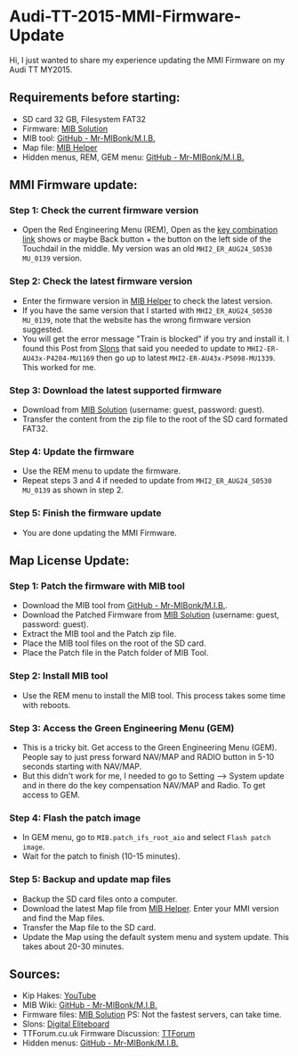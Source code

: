 # Audi-TT-2015-MMI-Firmware-Update

Hi, I just wanted to share my experience updating the MMI Firmware on my Audi TT MY2015.

## Requirements before starting:
- SD card 32 GB, Filesystem FAT32
- Firmware: [MIB Solution](https://mibsolution.one)
- MIB tool: [GitHub - Mr-MIBonk/M.I.B.](https://github.com/Mr-MIBonk/M.I.B._More-Incredible-Bash/wiki)
- Map file: [MIB Helper](https://mib-helper.com/)
- Hidden menus, REM, GEM menu: [GitHub - Mr-MIBonk/M.I.B.](https://github.com/Mr-MIBonk/M.I.B._More-Incredible-Bash/wiki/%22hidden-menus%22---key-combinations)

## MMI Firmware update:

### Step 1: Check the current firmware version
- Open the Red Engineering Menu (REM), Open as the [key combination link](https://github.com/Mr-MIBonk/M.I.B._More-Incredible-Bash/wiki/%22hidden-menus%22---key-combinations) shows or maybe Back button + the button on the left side of the Touchdail in the middle. My version was an old `MHI2_ER_AUG24_S0530 MU_0139` version.

### Step 2: Check the latest firmware version
- Enter the firmware version in [MIB Helper](https://mib-helper.com/) to check the latest version.
- If you have the same version that I started with `MHI2_ER_AUG24_S0530 MU_0139`, note that the website has the wrong firmware version suggested.
- You will get the error message "Train is blocked" if you try and install it. I found this Post from [Slons](https://www.digital-eliteboard.com/threads/audi-tt-mib2-mhi2-aug24-au43-firmware-update-und-ifs-root-el-patch.502191/post-3966881) that said you needed to update to `MHI2-ER-AU43x-P4204-MU1169` then go up to latest `MHI2-ER-AU43x-P5098-MU1339`. This worked for me. 

### Step 3: Download the latest supported firmware
- Download from [MIB Solution](https://mibsolution.one) (username: guest, password: guest).
- Transfer the content from the zip file to the root of the SD card formated FAT32.

### Step 4: Update the firmware
- Use the REM menu to update the firmware.
- Repeat steps 3 and 4 if needed to update from `MHI2_ER_AUG24_S0530 MU_0139` as shown in step 2.

### Step 5: Finish the firmware update
- You are done updating the MMI Firmware.

## Map License Update:

### Step 1: Patch the firmware with MIB tool
- Download the MIB tool from [GitHub - Mr-MIBonk/M.I.B.](https://github.com/Mr-MIBonk/M.I.B._More-Incredible-Bash).
- Download the Patched Firmware from [MIB Solution](https://mibsolution.one) (username: guest, password: guest).
- Extract the MIB tool and the Patch zip file.
- Place the MIB tool files on the root of the SD card.
- Place the Patch file in the Patch folder of MIB Tool.

### Step 2: Install MIB tool
- Use the REM menu to install the MIB tool. This process takes some time with reboots.

### Step 3: Access the Green Engineering Menu (GEM)
- This is a tricky bit. Get access to the Green Engineering Menu (GEM). People say to just press forward NAV/MAP and RADIO button in 5-10 seconds starting with NAV/MAP.
- But this didn't work for me, I needed to go to Setting --> System update and in there do the key compensation NAV/MAP and Radio. To get access to GEM.

### Step 4: Flash the patch image
- In GEM menu, go to `MIB.patch_ifs_root_aio` and select `Flash patch image`.
- Wait for the patch to finish (10-15 minutes).

### Step 5: Backup and update map files
- Backup the SD card files onto a computer.
- Download the latest Map file from [MIB Helper](https://mib-helper.com/). Enter your MMI version and find the Map files.
- Transfer the Map file to the SD card.
- Update the Map using the default system menu and system update. This takes about 20-30 minutes.

## Sources:
- Kip Hakes: [YouTube](https://www.youtube.com/watch?v=1nrXMcUg4cs)
- MIB Wiki: [GitHub - Mr-MIBonk/M.I.B.](https://github.com/Mr-MIBonk/M.I.B._More-Incredible-Bash/wiki)
- Firmware files: [MIB Solution](https://mibsolution.one) PS: Not the fastest servers, can take time.
- Slons: [Digital Eliteboard](https://www.digital-eliteboard.com/threads/audi-tt-mib2-mhi2-aug24-au43-firmware-update-und-ifs-root-el-patch.502191/post-3966881)
- TTForum.cu.uk Firmware Discussion: [TTForum](https://www.ttforum.co.uk/threads/firmware-updates.1970533/?post_id=9355899&nested_view=1&sortby=oldest#post-9355899)
- Hidden menus: [GitHub - Mr-MIBonk/M.I.B.](https://github.com/Mr-MIBonk/M.I.B._More-Incredible-Bash/wiki/%22hidden-menus%22---key-combinations)
